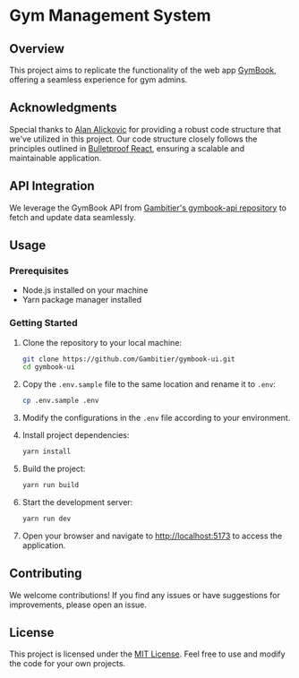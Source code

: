 # Gym Management System

## Overview
This project aims to replicate the functionality of the web app [GymBook](https://app.gymbook.in/), offering a seamless experience for gym admins.

## Acknowledgments
Special thanks to [Alan Alickovic](https://github.com/alan2207) for providing a robust code structure that we've utilized in this project. Our code structure closely follows the principles outlined in [Bulletproof React](https://github.com/alan2207/bulletproof-react), ensuring a scalable and maintainable application.

## API Integration
We leverage the GymBook API from [Gambitier's gymbook-api repository](https://github.com/Gambitier/gymbook-api) to fetch and update data seamlessly.

## Usage

### Prerequisites
- Node.js installed on your machine
- Yarn package manager installed

### Getting Started
1. Clone the repository to your local machine:
   ```bash
   git clone https://github.com/Gambitier/gymbook-ui.git
   cd gymbook-ui
   ```

2. Copy the `.env.sample` file to the same location and rename it to `.env`:
   ```bash
   cp .env.sample .env
   ```

3. Modify the configurations in the `.env` file according to your environment.

4. Install project dependencies:
   ```bash
   yarn install
   ```

5. Build the project:
   ```bash
   yarn run build
   ```

6. Start the development server:
   ```bash
   yarn run dev
   ```

7. Open your browser and navigate to [http://localhost:5173](http://localhost:5173) to access the application.

## Contributing
We welcome contributions! If you find any issues or have suggestions for improvements, please open an issue.

## License
This project is licensed under the [MIT License](LICENSE). Feel free to use and modify the code for your own projects.
